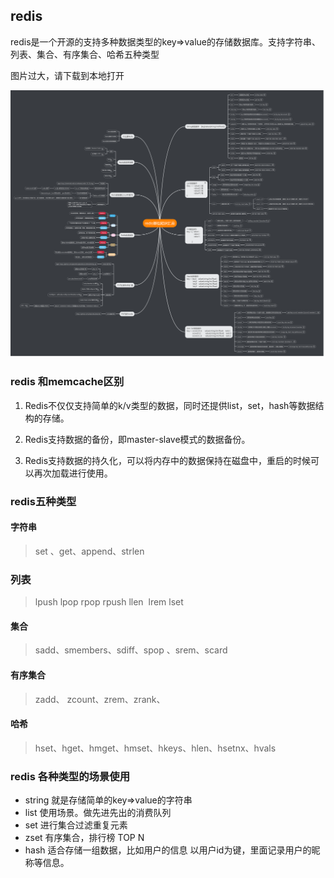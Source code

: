 ## redis

redis是一个开源的支持多种数据类型的key=>value的存储数据库。支持字符串、列表、集合、有序集合、哈希五种类型

图片过大，请下载到本地打开

![redis](redis.png)

### redis 和memcache区别

1. Redis不仅仅支持简单的k/v类型的数据，同时还提供list，set，hash等数据结构的存储。 

2. Redis支持数据的备份，即master-slave模式的数据备份。

3. Redis支持数据的持久化，可以将内存中的数据保持在磁盘中，重启的时候可以再次加载进行使用。



### redis五种类型

#### 字符串

> set 、get、append、strlen

### 列表

> lpush lpop rpop rpush llen  lrem lset

#### 集合

> sadd、smembers、sdiff、spop 、srem、scard

#### 有序集合

> zadd、 zcount、zrem、zrank、

#### 哈希

> hset、hget、hmget、hmset、hkeys、hlen、hsetnx、hvals


### redis 各种类型的场景使用

- string 就是存储简单的key=>value的字符串
- list 使用场景。做先进先出的消费队列
- set 进行集合过滤重复元素
- zset 有序集合，排行榜 TOP N
- hash 适合存储一组数据，比如用户的信息 以用户id为键，里面记录用户的昵称等信息。